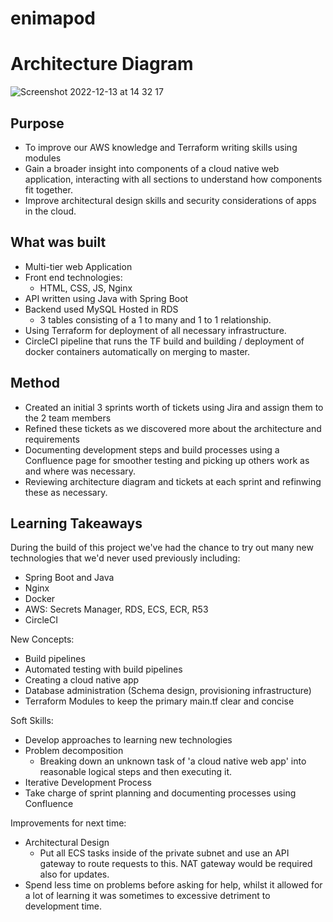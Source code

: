 # enimapod

# Architecture Diagram
![Screenshot 2022-12-13 at 14 32 17](https://user-images.githubusercontent.com/32545226/207360897-f37b8c32-4ccc-45e1-9b2b-3fd7c7b19dd5.png)

## Purpose
- To improve our AWS knowledge and Terraform writing skills using modules
- Gain a broader insight into components of a cloud native web application, interacting with all sections
to understand how components fit together.
- Improve architectural design skills and security considerations of apps in the cloud.

## What was built
- Multi-tier web Application
- Front end technologies:
  - HTML, CSS, JS, Nginx
- API written using Java with Spring Boot
- Backend used MySQL Hosted in RDS
  - 3 tables consisting of a 1 to many and 1 to 1 relationship.
- Using Terraform for deployment of all necessary infrastructure.
- CircleCI pipeline that runs the TF build and building / deployment of docker containers automatically 
on merging to master.

## Method
- Created an initial 3 sprints worth of tickets using Jira and assign them to the 2 team members
- Refined these tickets as we discovered more about the architecture and requirements
- Documenting development steps and build processes using a Confluence page for smoother testing
and picking up others work as and where was necessary.
- Reviewing architecture diagram and tickets at each sprint and refinwing these as necessary.

## Learning Takeaways
During the build of this project we've had the chance to try out many new technologies that we'd never
used previously including:
- Spring Boot and Java
- Nginx
- Docker
- AWS: Secrets Manager, RDS, ECS, ECR, R53 
- CircleCI

New Concepts:
- Build pipelines
- Automated testing with build pipelines
- Creating a cloud native app
- Database administration (Schema design, provisioning infrastructure)
- Terraform Modules to keep the primary main.tf clear and concise

Soft Skills: 
- Develop approaches to learning new technologies
- Problem decomposition 
  - Breaking down an unknown task of 'a cloud native web app' into reasonable logical steps and then
  executing it.
- Iterative Development Process
- Take charge of sprint planning and documenting processes using Confluence

Improvements for next time:
- Architectural Design
  - Put all ECS tasks inside of the private subnet and use an API gateway to route requests to this. 
  NAT gateway would be required also for updates.
- Spend less time on problems before asking for help, whilst it allowed for a lot of learning it was
sometimes to excessive detriment to development time.




